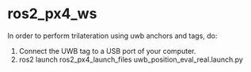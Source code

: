 # ros2_px4_ws
In order to perform trilateration using uwb anchors and tags, do:
1. Connect the UWB tag to a USB port of your computer.
2. ros2 launch ros2_px4_launch_files uwb_position_eval_real.launch.py
